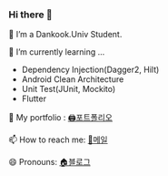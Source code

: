 ### Hi there 👋


🔭 I’m a Dankook.Univ Student.



🌱 I’m currently learning ...
  - Dependency Injection(Dagger2, Hilt)
  - Android Clean Architecture
  - Unit Test(JUnit, Mockito)
  - Flutter



📜 My portfolio : [🖨포트폴리오](https://github.com/Gongcu/Gongcu/blob/master/%ED%8F%AC%ED%8A%B8%ED%8F%B4%EB%A6%AC%EC%98%A4.pdf)

📫 How to reach me: [📧메일](knmy0101@gmail.com)
 
😄 Pronouns: [🏠블로그](https://bb-library.tistory.com/)

